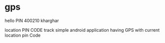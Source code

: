 # gps

hello PIN 400210 kharghar


location PIN CODE track
simple android application having GPS with current location pin Code
